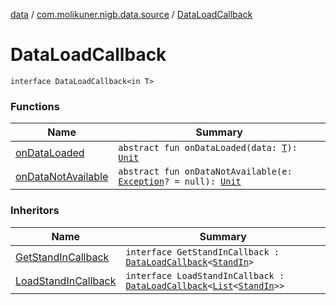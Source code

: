 [data](../../index.md) / [com.molikuner.nigb.data.source](../index.md) / [DataLoadCallback](./index.md)

# DataLoadCallback

`interface DataLoadCallback<in T>`

### Functions

| Name | Summary |
|---|---|
| [onDataLoaded](on-data-loaded.md) | `abstract fun onDataLoaded(data: `[`T`](index.md#T)`): `[`Unit`](https://kotlinlang.org/api/latest/jvm/stdlib/kotlin/-unit/index.html) |
| [onDataNotAvailable](on-data-not-available.md) | `abstract fun onDataNotAvailable(e: `[`Exception`](https://kotlinlang.org/api/latest/jvm/stdlib/kotlin/-exception/index.html)`? = null): `[`Unit`](https://kotlinlang.org/api/latest/jvm/stdlib/kotlin/-unit/index.html) |

### Inheritors

| Name | Summary |
|---|---|
| [GetStandInCallback](../-stand-in-data-source/-get-stand-in-callback.md) | `interface GetStandInCallback : `[`DataLoadCallback`](./index.md)`<`[`StandIn`](../../com.molikuner.nigb.data.types/-stand-in/index.md)`>` |
| [LoadStandInCallback](../-stand-in-data-source/-load-stand-in-callback.md) | `interface LoadStandInCallback : `[`DataLoadCallback`](./index.md)`<`[`List`](https://kotlinlang.org/api/latest/jvm/stdlib/kotlin.collections/-list/index.html)`<`[`StandIn`](../../com.molikuner.nigb.data.types/-stand-in/index.md)`>>` |

